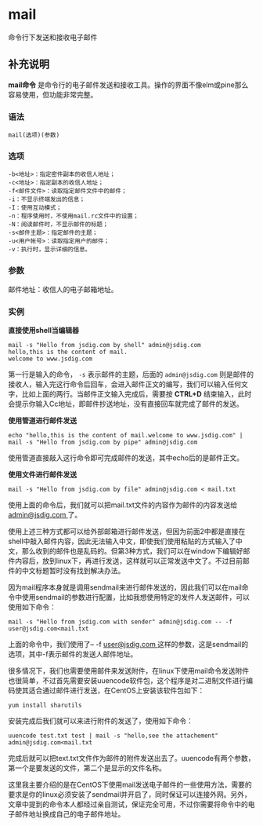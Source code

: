 #  mail

命令行下发送和接收电子邮件

##  补充说明

**mail命令** 是命令行的电子邮件发送和接收工具。操作的界面不像elm或pine那么容易使用，但功能非常完整。

###  语法

    
    
    mail(选项)(参数)
    

###  选项

    
    
    -b<地址>：指定密件副本的收信人地址；
    -c<地址>：指定副本的收信人地址；
    -f<邮件文件>：读取指定邮件文件中的邮件；
    -i：不显示终端发出的信息；
    -I：使用互动模式；
    -n：程序使用时，不使用mail.rc文件中的设置；
    -N：阅读邮件时，不显示邮件的标题；
    -s<邮件主题>：指定邮件的主题；
    -u<用户帐号>：读取指定用户的邮件；
    -v：执行时，显示详细的信息。
    

###  参数

邮件地址：收信人的电子邮箱地址。

###  实例

**直接使用shell当编辑器**

    
    
    mail -s "Hello from jsdig.com by shell" admin@jsdig.com
    hello,this is the content of mail.
    welcome to www.jsdig.com
    

第一行是输入的命令， ` -s ` 表示邮件的主题，后面的 ` admin@jsdig.com `
则是邮件的接收人，输入完这行命令后回车，会进入邮件正文的编写，我们可以输入任何文字，比如上面的两行。当邮件正文输入完成后，需要按 **CTRL+D**
结束输入，此时会提示你输入Cc地址，即邮件抄送地址，没有直接回车就完成了邮件的发送。

**使用管道进行邮件发送**

    
    
    echo "hello,this is the content of mail.welcome to www.jsdig.com" | mail -s "Hello from jsdig.com by pipe" admin@jsdig.com
    

使用管道直接敲入这行命令即可完成邮件的发送，其中echo后的是邮件正文。

**使用文件进行邮件发送**

    
    
    mail -s "Hello from jsdig.com by file" admin@jsdig.com < mail.txt
    

使用上面的命令后，我们就可以把mail.txt文件的内容作为邮件的内容发送给 [ admin@jsdig.com
](mailto:admin@jsdig.com) 了。

使用上述三种方式都可以给外部邮箱进行邮件发送，但因为前面2中都是直接在shell中敲入邮件内容，因此无法输入中文，即使我们使用粘贴的方式输入了中文，那么收到的邮件也是乱码的。但第3种方式，我们可以在window下编辑好邮件内容后，放到linux下，再进行发送，这样就可以正常发送中文了。不过目前邮件的中文标题暂时没有找到解决办法。

因为mail程序本身就是调用sendmail来进行邮件发送的，因此我们可以在mail命令中使用sendmail的参数进行配置，比如我想使用特定的发件人发送邮件，可以使用如下命令：

    
    
    mail -s "Hello from jsdig.com with sender" admin@jsdig.com -- -f user@jsdig.com<mail.txt
    

上面的命令中，我们使用了– -f [ user@jsdig.com ](mailto:user@jsdig.com)
这样的参数，这是sendmail的选项，其中-f表示邮件的发送人邮件地址。

很多情况下，我们也需要使用邮件来发送附件，在linux下使用mail命令发送附件也很简单，不过首先需要安装uuencode软件包，这个程序是对二进制文件进行编码使其适合通过邮件进行发送，在CentOS上安装该软件包如下：

    
    
    yum install sharutils
    

安装完成后我们就可以来进行附件的发送了，使用如下命令：

    
    
    uuencode test.txt test | mail -s "hello,see the attachement" admin@jsdig.com<mail.txt
    

完成后就可以把text.txt文件作为邮件的附件发送出去了。uuencode有两个参数，第一个是要发送的文件，第二个是显示的文件名称。

这里我主要介绍的是在CentOS下使用mail发送电子邮件的一些使用方法，需要的要求是你的linux必须安装了sendmail并开启了，同时保证可以连接外网。另外，文章中提到的命令本人都经过亲自测试，保证完全可用，不过你需要将命令中的电子邮件地址换成自己的电子邮件地址。

